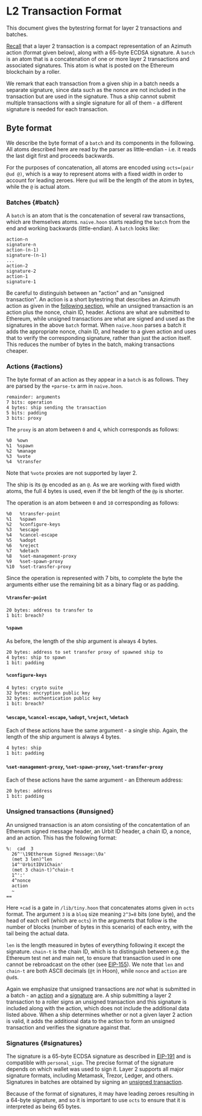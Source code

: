 # L2 Transaction Format

This document gives the bytestring format for layer 2 transactions and batches.

[Recall](/system/identity/concepts/layer2) that a layer 2 transaction is a compact representation of an Azimuth action (format given below), along with a 65-byte ECDSA signature. A `batch` is an atom that is a concatenation of one or more layer 2 transactions and associated signatures. This atom is what is posted on the Ethereum blockchain by a roller.

We remark that each transaction from a given ship in a batch needs a separate signature, since data such as the nonce are not included in the transaction but are used in the signature. Thus a ship cannot submit multiple transactions with a single signature for all of them - a different signature is needed for each transaction.

## Byte format

We describe the byte format of a `batch` and its components in the following. All atoms described here are read by the parser as little-endian - i.e. it reads the last digit first and proceeds backwards.

For the purposes of concatenation, all atoms are encoded using `octs=(pair @ud @)`, which is a way to represent atoms with a fixed width in order to account for leading zeroes. Here `@ud` will be the length of the atom in bytes, while the `@` is actual atom.

### Batches {#batch}

A `batch` is an atom that is the concatenation of several raw transactions, which are themselves atoms. `naive.hoon` starts reading the `batch` from the end and working backwards (little-endian). A `batch` looks like:

```
action-n
signature-n
action-(n-1)
signature-(n-1)
...
action-2
signature-2
action-1
signature-1
```

Be careful to distinguish between an "action" and an "unsigned transaction". An action is a short bytestring that describes an Azimuth action as given in the [following section](#actions), while an unsigned transaction is an action plus the nonce, chain ID, header. Actions are what are submitted to Ethereum, while unsigned transactions are what are signed and used as the signatures in the above `batch` format. When `naive.hoon` parses a batch it adds the appropriate nonce, chain ID, and header to a given action and uses that to verify the corresponding signature, rather than just the action itself. This reduces the number of bytes in the batch, making transactions cheaper.

### Actions {#actions}

The byte format of an action as they appear in a `batch` is as follows. They are parsed by the `+parse-tx` arm in `naive.hoon`.

```
remainder: arguments
7 bits: operation
4 bytes: ship sending the transaction
5 bits: padding
3 bits: proxy
```

The `proxy` is an atom between `0` and `4`, which corresponds as follows:

```
%0  %own
%1  %spawn
%2  %manage
%3  %vote
%4  %transfer
```

Note that `%vote` proxies are not supported by layer 2.

The ship is its `@p` encoded as an `@`. As we are working with fixed width atoms, the full 4 bytes is used, even if the bit length of the `@p` is shorter.

The operation is an atom between `0` and `10` corresponding as follows:

```
%0   %transfer-point
%1   %spawn
%2   %configure-keys
%3   %escape
%4   %cancel-escape
%5   %adopt
%6   %reject
%7   %detach
%8   %set-management-proxy
%9   %set-spawn-proxy
%10  %set-transfer-proxy
```

Since the operation is represented with 7 bits, to complete the byte the arguments either use the remaining bit as a binary flag or as padding.

#### `%transfer-point`

```
20 bytes: address to transfer to
1 bit: breach?
```

#### `%spawn`

As before, the length of the ship argument is always 4 bytes.

```
20 bytes: address to set transfer proxy of spawned ship to
4 bytes: ship to spawn
1 bit: padding
```

#### `%configure-keys`

```
4 bytes: crypto suite
32 bytes: encryption public key
32 bytes: authentication public key
1 bit: breach?
```

#### `%escape`, `%cancel-escape`, `%adopt`, `%reject`, `%detach`

Each of these actions have the same argument - a single ship. Again, the length of the ship argument is always 4 bytes.

```
4 bytes: ship
1 bit: padding
```

#### `%set-management-proxy`, `%set-spawn-proxy`, `%set-transfer-proxy`

Each of these actions have the same argument - an Ethereum address:

```
20 bytes: address
1 bit: padding
```

### Unsigned transactions {#unsigned}

An unsigned transaction is an atom consisting of the concatentation of an Ethereum signed message header, an Urbit ID header, a chain ID, a nonce, and an action. This has the following format:

```hoon
%:  cad  3
  26^'\19Ethereum Signed Message:\0a'
  (met 3 len)^len
  14^'UrbitIDV1Chain'
  (met 3 chain-t)^chain-t
  1^':'
  4^nonce
  action
  ~
==
```

Here `+cad` is a gate in `/lib/tiny.hoon` that concatenates atoms given in `octs` format. The argument `3` is a `bloq` size meaning `2^3=8` bits (one byte), and the head of each cell (which are `octs`) in the arguments that follow is the number of blocks (number of bytes in this scenario) of each entry, with the tail being the actual data.

`len` is the length measured in bytes of everything following it except the signature. `chain-t` is the chain ID, which is to distinguish between e.g. the Ethereum test net and main net, to ensure that transaction used in one cannot be rebroadcast on the other (see [EIP-155](https://eips.ethereum.org/EIPS/eip-155)). We note that `len` and `chain-t` are both ASCII decimals (`@t` in Hoon), while `nonce` and `action` are `@ud`s.

Again we emphasize that unsigned transactions are _not_ what is submitted in a batch - an [action](#actions) and a [signature](#signatures) are. A ship submitting a layer 2 transaction to a roller signs an unsigned transaction and this signature is included along with the action, which does not include the additional data listed above. When a ship determines whether or not a given layer 2 action is valid, it adds the additional data to the action to form an unsigned transaction and verifies the signature against that.

### Signatures {#signatures}

The signature is a 65-byte ECDSA signature as described in [EIP-191](https://eips.ethereum.org/EIPS/eip-191) and is compatible with `personal_sign`. The precise format of the signature depends on which wallet was used to sign it. Layer 2 supports all major signature formats, including Metamask, Trezor, Ledger, and others. Signatures in batches are obtained by signing an [unsigned transaction](#unsigned).

Because of the format of signatures, it may have leading zeroes resulting in a 64-byte signature, and so it is important to use `octs` to ensure that it is interpreted as being 65 bytes.
